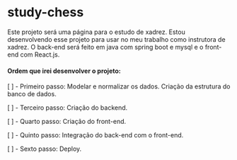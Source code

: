 # study-chess
Este projeto será uma página para o estudo de xadrez. Estou desenvolvendo esse projeto para usar no meu trabalho como instrutora de xadrez. O back-end será feito em java com spring boot e mysql e o front-end com React.js.

#### Ordem que irei desenvolver o projeto:

[ ] - Primeiro passo:
Modelar e normalizar os dados. Criação da estrutura do banco de dados.

[ ] - Terceiro passo:
Criação do backend.

[ ] - Quarto passo:
Criação do front-end.

[ ] - Quinto passo:
Integração do back-end com o front-end.

[ ] - Sexto passo:
Deploy.
